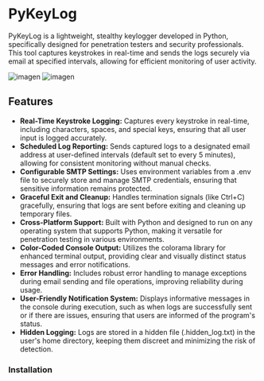 # PyKeyLog
PyKeyLog is a lightweight, stealthy keylogger developed in Python, specifically designed for penetration testers and security professionals. This tool captures keystrokes in real-time and sends the logs securely via email at specified intervals, allowing for efficient monitoring of user activity.

![imagen](https://github.com/user-attachments/assets/d764a2ce-86fc-44ae-bd07-955262814ec3)
![imagen](https://github.com/user-attachments/assets/bdb3da42-efa6-48c1-91e8-71f0e5db156c)

## Features
- **Real-Time Keystroke Logging:** Captures every keystroke in real-time, including characters, spaces, and special keys, ensuring that all user input is logged accurately.
- **Scheduled Log Reporting:** Sends captured logs to a designated email address at user-defined intervals (default set to every 5 minutes), allowing for consistent monitoring without manual checks.
- **Configurable SMTP Settings:** Uses environment variables from a .env file to securely store and manage SMTP credentials, ensuring that sensitive information remains protected.
- **Graceful Exit and Cleanup:** Handles termination signals (like Ctrl+C) gracefully, ensuring that logs are sent before exiting and cleaning up temporary files.
- **Cross-Platform Support:** Built with Python and designed to run on any operating system that supports Python, making it versatile for penetration testing in various environments.
- **Color-Coded Console Output:** Utilizes the colorama library for enhanced terminal output, providing clear and visually distinct status messages and error notifications.
- **Error Handling:** Includes robust error handling to manage exceptions during email sending and file operations, improving reliability during usage.
- **User-Friendly Notification System:** Displays informative messages in the console during execution, such as when logs are successfully sent or if there are issues, ensuring that users are informed of the program's status.
- **Hidden Logging:** Logs are stored in a hidden file (.hidden_log.txt) in the user's home directory, keeping them discreet and minimizing the risk of detection.

### Installation
